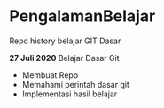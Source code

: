 # PengalamanBelajar
Repo history belajar GIT Dasar

**27 Juli 2020**
Belajar Dasar Git
- Membuat Repo
- Memahami perintah dasar git
- Implementasi hasil belajar
